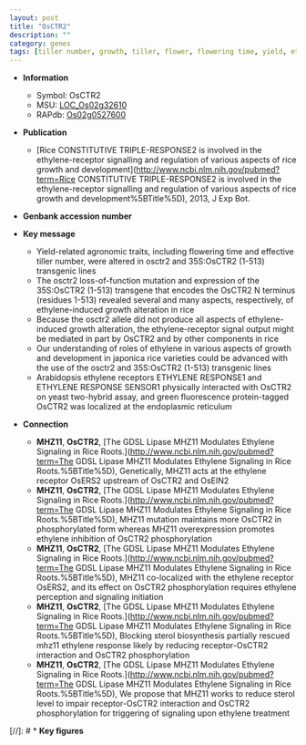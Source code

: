 ```yaml
---
layout: post
title: "OsCTR2"
description: ""
category: genes
tags: [tiller number, growth, tiller, flower, flowering time, yield, ethylene]
---
```


* **Information**  
    + Symbol: OsCTR2  
    + MSU: [LOC_Os02g32610](http://rice.uga.edu/cgi-bin/ORF_infopage.cgi?orf=LOC_Os02g32610)  
    + RAPdb: [Os02g0527600](https://rapdb.dna.affrc.go.jp/locus/?name=Os02g0527600)  

* **Publication**  
    + [Rice CONSTITUTIVE TRIPLE-RESPONSE2 is involved in the ethylene-receptor signalling and regulation of various aspects of rice growth and development](http://www.ncbi.nlm.nih.gov/pubmed?term=Rice CONSTITUTIVE TRIPLE-RESPONSE2 is involved in the ethylene-receptor signalling and regulation of various aspects of rice growth and development%5BTitle%5D), 2013, J Exp Bot.

* **Genbank accession number**  

* **Key message**  
    + Yield-related agronomic traits, including flowering time and effective tiller number, were altered in osctr2 and 35S:OsCTR2 (1-513) transgenic lines
    + The osctr2 loss-of-function mutation and expression of the 35S:OsCTR2 (1-513) transgene that encodes the OsCTR2 N terminus (residues 1-513) revealed several and many aspects, respectively, of ethylene-induced growth alteration in rice
    + Because the osctr2 allele did not produce all aspects of ethylene-induced growth alteration, the ethylene-receptor signal output might be mediated in part by OsCTR2 and by other components in rice
    + Our understanding of roles of ethylene in various aspects of growth and development in japonica rice varieties could be advanced with the use of the osctr2 and 35S:OsCTR2 (1-513) transgenic lines
    + Arabidopsis ethylene receptors ETHYLENE RESPONSE1 and ETHYLENE RESPONSE SENSOR1 physically interacted with OsCTR2 on yeast two-hybrid assay, and green fluorescence protein-tagged OsCTR2 was localized at the endoplasmic reticulum

* **Connection**  
    + __MHZ11__, __OsCTR2__, [The GDSL Lipase MHZ11 Modulates Ethylene Signaling in Rice Roots.](http://www.ncbi.nlm.nih.gov/pubmed?term=The GDSL Lipase MHZ11 Modulates Ethylene Signaling in Rice Roots.%5BTitle%5D),  Genetically, MHZ11 acts at the ethylene receptor OsERS2 upstream of OsCTR2 and OsEIN2
    + __MHZ11__, __OsCTR2__, [The GDSL Lipase MHZ11 Modulates Ethylene Signaling in Rice Roots.](http://www.ncbi.nlm.nih.gov/pubmed?term=The GDSL Lipase MHZ11 Modulates Ethylene Signaling in Rice Roots.%5BTitle%5D),  MHZ11 mutation maintains more OsCTR2 in phosphorylated form whereas MHZ11 overexpression promotes ethylene inhibition of OsCTR2 phosphorylation
    + __MHZ11__, __OsCTR2__, [The GDSL Lipase MHZ11 Modulates Ethylene Signaling in Rice Roots.](http://www.ncbi.nlm.nih.gov/pubmed?term=The GDSL Lipase MHZ11 Modulates Ethylene Signaling in Rice Roots.%5BTitle%5D),  MHZ11 co-localized with the ethylene receptor OsERS2, and its effect on OsCTR2 phosphorylation requires ethylene perception and signaling initiation
    + __MHZ11__, __OsCTR2__, [The GDSL Lipase MHZ11 Modulates Ethylene Signaling in Rice Roots.](http://www.ncbi.nlm.nih.gov/pubmed?term=The GDSL Lipase MHZ11 Modulates Ethylene Signaling in Rice Roots.%5BTitle%5D),  Blocking sterol biosynthesis partially rescued mhz11 ethylene response likely by reducing receptor-OsCTR2 interaction and OsCTR2 phosphorylation
    + __MHZ11__, __OsCTR2__, [The GDSL Lipase MHZ11 Modulates Ethylene Signaling in Rice Roots.](http://www.ncbi.nlm.nih.gov/pubmed?term=The GDSL Lipase MHZ11 Modulates Ethylene Signaling in Rice Roots.%5BTitle%5D),  We propose that MHZ11 works to reduce sterol level to impair receptor-OsCTR2 interaction and OsCTR2 phosphorylation for triggering of signaling upon ethylene treatment

[//]: # * **Key figures**  


